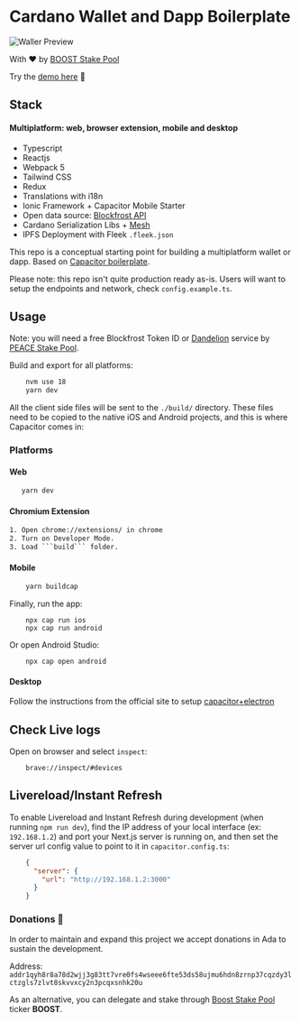 
# Cardano Wallet and Dapp Boilerplate

![Waller Preview](boost-wallet-preview.gif)

With ❤️ by [BOOST Stake Pool](https://twitter.com/BoostPool)

Try the [demo here](https://demo-wallet.boostpool.io/) 🚀


## Stack
#### Multiplatform: web, browser extension, mobile and desktop
- Typescript
- Reactjs
- Webpack 5 
- Tailwind CSS
- Redux
- Translations with i18n
- Ionic Framework + Capacitor Mobile Starter
- Open data source: [Blockfrost API](https://docs.blockfrost.io/)
- Cardano Serialization Libs + [Mesh](https://mesh.martify.io/)
- IPFS Deployment with Fleek ```.fleek.json```

This repo is a conceptual starting point for building a multiplatform wallet or dapp. Based on [Capacitor boilerplate](https://github.com/rendyproklamanta/react-webpack-capacitor).

Please note: this repo isn't quite production ready as-is. Users will want to setup the endpoints and network, check ``config.example.ts``.

## Usage

Note: you will need a free Blockfrost Token ID or [Dandelion](https://blockfrost-api.testnet.dandelion.link) service by [PEACE Stake Pool](https://twitter.com/repsistance).

Build and export for all platforms:
```bash
    nvm use 18
    yarn dev
```

All the client side files will be sent to the `./build/` directory. These files need to be copied to the native iOS and Android projects, and this is where Capacitor comes in:

### Platforms

#### Web
```bash
   yarn dev
```

#### Chromium Extension
```bash
1. Open chrome://extensions/ in chrome
2. Turn on Developer Mode.
3. Load ```build``` folder.
```

#### Mobile
```bash
    yarn buildcap
```

Finally, run the app:
```
    npx cap run ios
    npx cap run android
```

Or open Android Studio:
```
    npx cap open android
```
#### Desktop
Follow the instructions from the official site to setup [capacitor+electron](https://capacitor-community.github.io/electron/)
## Check Live logs
Open on browser and select ```inspect```:
```
    brave://inspect/#devices
```

## Livereload/Instant Refresh

To enable Livereload and Instant Refresh during development (when running `npm run dev`), find the IP address of your local interface (ex: `192.168.1.2`) and port your Next.js server is running on, and then set the server url config value to point to it in `capacitor.config.ts`:
```json
    {
      "server": {
        "url": "http://192.168.1.2:3000"
      }
    }
```

### Donations 🙏
In order to maintain and expand this project we accept donations in Ada to sustain the development.

Address: ```addr1qyh8r8a78d2wjj3g83tt7vre0fs4wseee6fte53ds58ujmu6hdn8zrnp37cqzdy3lctzgls7zlvt8skvvxcy2n3pcqxsnhk20u```

As an alternative, you can delegate and stake through [Boost Stake Pool](https://pooltool.io/pool/6b5179aee4db62de5bec35029e4c9b02145366acfec872f1594924db/epochs) ticker **BOOST**.
